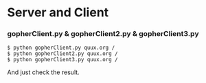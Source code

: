 # Server and Client

### gopherClient.py & gopherClient2.py & gopherClient3.py

	$ python gopherClient.py quux.org /
	$ python gopherClient2.py quux.org /
	$ python gopherClient3.py quux.org /

And just check the result.